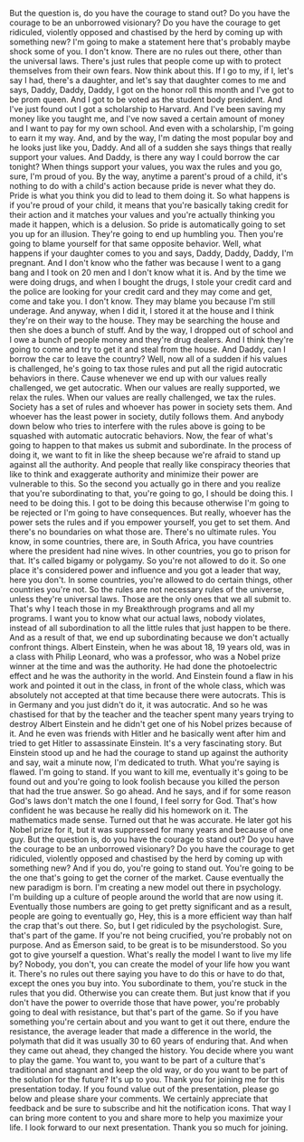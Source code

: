  But the question is, do you have the courage to stand out? Do you have the courage to be an unborrowed visionary? Do you have the courage to get ridiculed, violently opposed and chastised by the herd by coming up with something new? I'm going to make a statement here that's probably maybe shock some of you. I don't know. There are no rules out there, other than the universal laws. There's just rules that people come up with to protect themselves from their own fears. Now think about this. If I go to my, if I, let's say I had, there's a daughter, and let's say that daughter comes to me and says, Daddy, Daddy, Daddy, I got on the honor roll this month and I've got to be prom queen. And I got to be voted as the student body president. And I've just found out I got a scholarship to Harvard. And I've been saving my money like you taught me, and I've now saved a certain amount of money and I want to pay for my own school. And even with a scholarship, I'm going to earn it my way. And, and by the way, I'm dating the most popular boy and he looks just like you, Daddy. And all of a sudden she says things that really support your values. And Daddy, is there any way I could borrow the car tonight? When things support your values, you wax the rules and you go, sure, I'm proud of you. By the way, anytime a parent's proud of a child, it's nothing to do with a child's action because pride is never what they do. Pride is what you think you did to lead to them doing it. So what happens is if you're proud of your child, it means that you're basically taking credit for their action and it matches your values and you're actually thinking you made it happen, which is a delusion. So pride is automatically going to set you up for an illusion. They're going to end up humbling you. Then you're going to blame yourself for that same opposite behavior. Well, what happens if your daughter comes to you and says, Daddy, Daddy, Daddy, I'm pregnant. And I don't know who the father was because I went to a gang bang and I took on 20 men and I don't know what it is. And by the time we were doing drugs, and when I bought the drugs, I stole your credit card and the police are looking for your credit card and they may come and get, come and take you. I don't know. They may blame you because I'm still underage. And anyway, when I did it, I stored it at the house and I think they're on their way to the house. They may be searching the house and then she does a bunch of stuff. And by the way, I dropped out of school and I owe a bunch of people money and they're drug dealers. And I think they're going to come and try to get it and steal from the house. And Daddy, can I borrow the car to leave the country? Well, now all of a sudden if his values is challenged, he's going to tax those rules and put all the rigid autocratic behaviors in there. Cause whenever we end up with our values really challenged, we get autocratic. When our values are really supported, we relax the rules. When our values are really challenged, we tax the rules. Society has a set of rules and whoever has power in society sets them. And whoever has the least power in society, dutily follows them. And anybody down below who tries to interfere with the rules above is going to be squashed with automatic autocratic behaviors. Now, the fear of what's going to happen to that makes us submit and subordinate. In the process of doing it, we want to fit in like the sheep because we're afraid to stand up against all the authority. And people that really like conspiracy theories that like to think and exaggerate authority and minimize their power are vulnerable to this. So the second you actually go in there and you realize that you're subordinating to that, you're going to go, I should be doing this. I need to be doing this. I got to be doing this because otherwise I'm going to be rejected or I'm going to have consequences. But really, whoever has the power sets the rules and if you empower yourself, you get to set them. And there's no boundaries on what those are. There's no ultimate rules. You know, in some countries, there are, in South Africa, you have countries where the president had nine wives. In other countries, you go to prison for that. It's called bigamy or polygamy. So you're not allowed to do it. So one place it's considered power and influence and you got a leader that way, here you don't. In some countries, you're allowed to do certain things, other countries you're not. So the rules are not necessary rules of the universe, unless they're universal laws. Those are the only ones that we all submit to. That's why I teach those in my Breakthrough programs and all my programs. I want you to know what our actual laws, nobody violates, instead of all subordination to all the little rules that just happen to be there. And as a result of that, we end up subordinating because we don't actually confront things. Albert Einstein, when he was about 18, 19 years old, was in a class with Philip Leonard, who was a professor, who was a Nobel prize winner at the time and was the authority. He had done the photoelectric effect and he was the authority in the world. And Einstein found a flaw in his work and pointed it out in the class, in front of the whole class, which was absolutely not accepted at that time because there were autocrats. This is in Germany and you just didn't do it, it was autocratic. And so he was chastised for that by the teacher and the teacher spent many years trying to destroy Albert Einstein and he didn't get one of his Nobel prizes because of it. And he even was friends with Hitler and he basically went after him and tried to get Hitler to assassinate Einstein. It's a very fascinating story. But Einstein stood up and he had the courage to stand up against the authority and say, wait a minute now, I'm dedicated to truth. What you're saying is flawed. I'm going to stand. If you want to kill me, eventually it's going to be found out and you're going to look foolish because you killed the person that had the true answer. So go ahead. And he says, and if for some reason God's laws don't match the one I found, I feel sorry for God. That's how confident he was because he really did his homework on it. The mathematics made sense. Turned out that he was accurate. He later got his Nobel prize for it, but it was suppressed for many years and because of one guy. But the question is, do you have the courage to stand out? Do you have the courage to be an unborrowed visionary? Do you have the courage to get ridiculed, violently opposed and chastised by the herd by coming up with something new? And if you do, you're going to stand out. You're going to be the one that's going to get the corner of the market. Cause eventually the new paradigm is born. I'm creating a new model out there in psychology. I'm building up a culture of people around the world that are now using it. Eventually those numbers are going to get pretty significant and as a result, people are going to eventually go, Hey, this is a more efficient way than half the crap that's out there. So, but I get ridiculed by the psychologist. Sure, that's part of the game. If you're not being crucified, you're probably not on purpose. And as Emerson said, to be great is to be misunderstood. So you got to give yourself a question. What's really the model I want to live my life by? Nobody, you don't, you can create the model of your life how you want it. There's no rules out there saying you have to do this or have to do that, except the ones you buy into. You subordinate to them, you're stuck in the rules that you did. Otherwise you can create them. But just know that if you don't have the power to override those that have power, you're probably going to deal with resistance, but that's part of the game. So if you have something you're certain about and you want to get it out there, endure the resistance, the average leader that made a difference in the world, the polymath that did it was usually 30 to 60 years of enduring that. And when they came out ahead, they changed the history. You decide where you want to play the game. You want to, you want to be part of a culture that's traditional and stagnant and keep the old way, or do you want to be part of the solution for the future? It's up to you. Thank you for joining me for this presentation today. If you found value out of the presentation, please go below and please share your comments. We certainly appreciate that feedback and be sure to subscribe and hit the notification icons. That way I can bring more content to you and share more to help you maximize your life. I look forward to our next presentation. Thank you so much for joining.